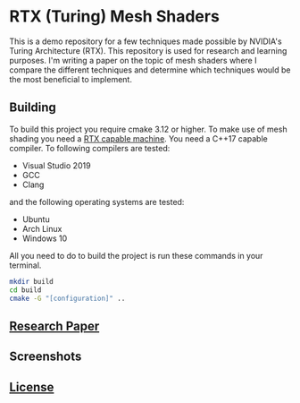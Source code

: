 # RTX (Turing) Mesh Shaders

This is a demo repository for a few techniques made possible by NVIDIA's Turing Architecture (RTX). This repository is used for research and learning purposes. I'm writing a paper on the topic of mesh shaders where I compare the different techniques and determine which techniques would be the most beneficial to implement.

## Building

To build this project you require cmake 3.12 or higher. To make use of mesh shading you need a [RTX capable machine](example.com). You need a C++17 capable compiler. To following compilers are tested:

* Visual Studio 2019
* GCC
* Clang

and the following operating systems are tested:

* Ubuntu
* Arch Linux
* Windows 10

All you need to do to build the project is run these commands in your terminal.

```sh
mkdir build
cd build
cmake -G "[configuration]" ..
```

## [Research Paper](example.com)

## Screenshots

## [License](example.com)
